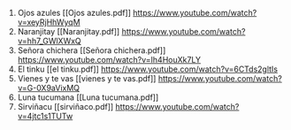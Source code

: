1. Ojos azules [[Ojos azules.pdf]]  https://www.youtube.com/watch?v=xeyRjHhWyqM
2. Naranjitay [[Naranjitay.pdf]]  https://www.youtube.com/watch?v=hh7_GWlXWxQ
3. Señora chichera [[Señora chichera.pdf]] https://www.youtube.com/watch?v=Ih4HouXk7LY
4. El tinku [[el tinku.pdf]]  https://www.youtube.com/watch?v=6CTds2gltIs
5. Vienes y te vas  [[vienes y te vas.pdf]] https://www.youtube.com/watch?v=G-0X9aVixMQ
6. Luna tucumana [[Luna tucumana.pdf]] 
7. Sirviñacu [[sirviñaco.pdf]] https://www.youtube.com/watch?v=4jtc1s1TUTw